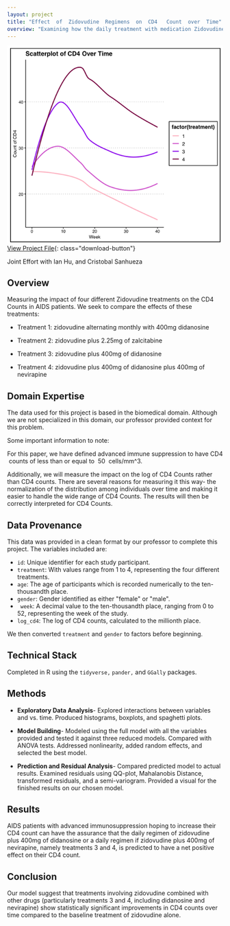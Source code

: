 ```yaml
---
layout: project
title: "Effect  of  Zidovudine  Regimens  on  CD4   Count  over  Time"
overview: "Examining how the daily treatment with medication Zidovudine affects CD4 Counts in patients with AIDS. Conducted EDA, choose appropriate model, and preformed residual analysis."
---
```

![Housing Prices](/assets/images/project/CD4Counts.png)
[View Project File](/assets/files/CD4Count_AIDS.pdf){: class="download-button"}

<div class="dashed"></div>
Joint Effort with Ian Hu, and Cristobal Sanhueza


## Overview
Measuring the impact of four different Zidovudine treatments on the CD4 Counts in AIDS patients. We seek to compare the effects of these treatments:

- Treatment  1:  zidovudine  alternating  monthly  with  400mg  didanosine   

- Treatment  2:  zidovudine  plus  2.25mg  of  zalcitabine   

- Treatment  3:  zidovudine  plus  400mg  of  didanosine   

- Treatment  4:  zidovudine  plus  400mg  of  didanosine  plus  400mg  of  nevirapine   


## Domain Expertise
The data used for this project is based in the biomedical domain. Although we are not specialized in this domain, our professor provided context for this problem.  

Some important information to note:

 For this paper, we have defined advanced immune suppression to have CD4  counts of less than or equal to  50  cells/mm^3.
 
 Additionally, we will measure the impact on the log of CD4 Counts rather than CD4 counts. There are several reasons for measuring it this way- the normalization of the distribution among individuals over time and making it easier to handle the wide range of CD4 Counts. The results will then be correctly interpreted for CD4 Counts.


## Data Provenance
This data was provided in a clean format by our professor to complete this project. The variables included are:

- `id`: Unique identifier for each study participant.
- `treatment`:  With values range from 1 to 4, representing the four different treatments.
- `age`: The age of participants which is recorded numerically to the ten-thousandth place.
- `gender`: Gender identified as either "female" or "male".
- ` week`: A decimal value to the ten-thousandth place, ranging from 0 to 52, representing the week of the study.
- `log_cd4`: The log of CD4 counts, calculated to the millionth place.

We then converted `treatment` and `gender` to factors before beginning.

## Technical Stack
Completed in R using the `tidyverse,` `pander,` and `GGally` packages.


## Methods

- **Exploratory Data Analysis**- Explored interactions between variables and vs. time. Produced histograms, boxplots, and spaghetti plots.

- **Model Building**- Modeled using the full model with all the variables provided and tested it against three reduced models. Compared with ANOVA tests. Addressed nonlinearity, added random effects, and selected the best model. 

- **Prediction and Residual Analysis**- Compared predicted model to actual results. Examined residuals using QQ-plot, Mahalanobis Distance, transformed residuals, and a semi-variogram. Provided a visual for the finished results on our chosen model.



## Results
AIDS patients with advanced immunosuppression hoping to increase their CD4 count can have
the assurance that the daily regimen of zidovudine plus 400mg of didanosine or a daily regimen if
zidovudine plus 400mg of nevirapine, namely treatments 3 and 4, is predicted to have a net positive effect
on their CD4 count.


## Conclusion
Our model suggest that treatments involving zidovudine combined with other drugs (particularly treatments 3 and 4, including didanosine and nevirapine) show statistically significant improvements in CD4 counts over time compared to the baseline treatment of zidovudine alone.